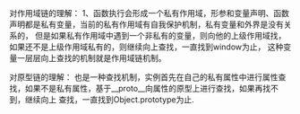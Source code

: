 对作用域链的理解：
1、函数执行会形成一个私有作用域，形参和变量声明、函数声明都是私有变量，当前的私有作用域有自我保护机制，私有变量和外界是没有关系的，
但是如果私有作用域中遇到一个非私有的变量，则向他的上级作用域找，如果还不是上级作用域私有的，则继续向上查找，一直找到window为止，
这种变量一层层向上查找的机制就是作用域链机制。

对原型链的理解：
也是一种查找机制，实例首先在自己的私有属性中进行属性查找，如果不是私有属性，基于__proto__向属性的原型上进行查找，如果再找不到，继续向上
查找，一直找到Object.prototype为止.
